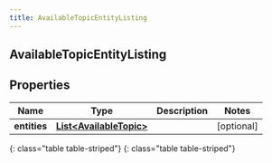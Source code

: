 ```yaml
---
title: AvailableTopicEntityListing
---
```

## AvailableTopicEntityListing


## Properties

| Name | Type | Description | Notes |
| ------------ | ------------- | ------------- | ------------- |
| **entities** | [**List&lt;AvailableTopic&gt;**](AvailableTopic.html) |  |  [optional] |
{: class="table table-striped"}
{: class="table table-striped"}


